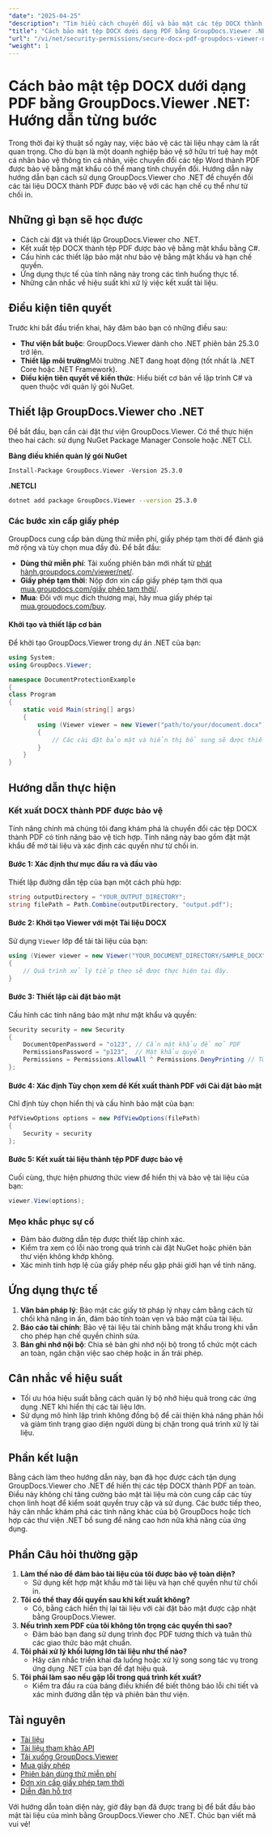 ```yaml
---
"date": "2025-04-25"
"description": "Tìm hiểu cách chuyển đổi và bảo mật các tệp DOCX thành các tệp PDF được bảo vệ bằng mật khẩu bằng GroupDocs.Viewer cho .NET. Đảm bảo an toàn cho tài liệu bằng các ví dụ thực tế và cấu hình bảo mật."
"title": "Cách bảo mật tệp DOCX dưới dạng PDF bằng GroupDocs.Viewer .NET&#58; Hướng dẫn từng bước"
"url": "/vi/net/security-permissions/secure-docx-pdf-groupdocs-viewer-net/"
"weight": 1
---
```


# Cách bảo mật tệp DOCX dưới dạng PDF bằng GroupDocs.Viewer .NET: Hướng dẫn từng bước

Trong thời đại kỹ thuật số ngày nay, việc bảo vệ các tài liệu nhạy cảm là rất quan trọng. Cho dù bạn là một doanh nghiệp bảo vệ sở hữu trí tuệ hay một cá nhân bảo vệ thông tin cá nhân, việc chuyển đổi các tệp Word thành PDF được bảo vệ bằng mật khẩu có thể mang tính chuyển đổi. Hướng dẫn này hướng dẫn bạn cách sử dụng GroupDocs.Viewer cho .NET để chuyển đổi các tài liệu DOCX thành PDF được bảo vệ với các hạn chế cụ thể như từ chối in.

## Những gì bạn sẽ học được
- Cách cài đặt và thiết lập GroupDocs.Viewer cho .NET.
- Kết xuất tệp DOCX thành tệp PDF được bảo vệ bằng mật khẩu bằng C#.
- Cấu hình các thiết lập bảo mật như bảo vệ bằng mật khẩu và hạn chế quyền.
- Ứng dụng thực tế của tính năng này trong các tình huống thực tế.
- Những cân nhắc về hiệu suất khi xử lý việc kết xuất tài liệu.

## Điều kiện tiên quyết
Trước khi bắt đầu triển khai, hãy đảm bảo bạn có những điều sau:
- **Thư viện bắt buộc**: GroupDocs.Viewer dành cho .NET phiên bản 25.3.0 trở lên.
- **Thiết lập môi trường**Môi trường .NET đang hoạt động (tốt nhất là .NET Core hoặc .NET Framework).
- **Điều kiện tiên quyết về kiến thức**: Hiểu biết cơ bản về lập trình C# và quen thuộc với quản lý gói NuGet.

## Thiết lập GroupDocs.Viewer cho .NET
Để bắt đầu, bạn cần cài đặt thư viện GroupDocs.Viewer. Có thể thực hiện theo hai cách: sử dụng NuGet Package Manager Console hoặc .NET CLI.

**Bảng điều khiển quản lý gói NuGet**
```shell
Install-Package GroupDocs.Viewer -Version 25.3.0
```

**.NETCLI**
```bash
dotnet add package GroupDocs.Viewer --version 25.3.0
```

### Các bước xin cấp giấy phép
GroupDocs cung cấp bản dùng thử miễn phí, giấy phép tạm thời để đánh giá mở rộng và tùy chọn mua đầy đủ. Để bắt đầu:
- **Dùng thử miễn phí**: Tải xuống phiên bản mới nhất từ [phát hành.groupdocs.com/viewer/net/](https://releases.groupdocs.com/viewer/net/).
- **Giấy phép tạm thời**: Nộp đơn xin cấp giấy phép tạm thời qua [mua.groupdocs.com/giấy phép tạm thời/](https://purchase.groupdocs.com/temporary-license/).
- **Mua**: Đối với mục đích thương mại, hãy mua giấy phép tại [mua.groupdocs.com/buy](https://purchase.groupdocs.com/buy).

#### Khởi tạo và thiết lập cơ bản
Để khởi tạo GroupDocs.Viewer trong dự án .NET của bạn:

```csharp
using System;
using GroupDocs.Viewer;

namespace DocumentProtectionExample
{
class Program
{
    static void Main(string[] args)
    {
        using (Viewer viewer = new Viewer("path/to/your/document.docx"))
        {
            // Các cài đặt bảo mật và hiển thị bổ sung sẽ được thiết lập tại đây.
        }
    }
}
```

## Hướng dẫn thực hiện

### Kết xuất DOCX thành PDF được bảo vệ
Tính năng chính mà chúng tôi đang khám phá là chuyển đổi các tệp DOCX thành PDF có tính năng bảo vệ tích hợp. Tính năng này bao gồm đặt mật khẩu để mở tài liệu và xác định các quyền như từ chối in.

#### Bước 1: Xác định thư mục đầu ra và đầu vào
Thiết lập đường dẫn tệp của bạn một cách phù hợp:

```csharp
string outputDirectory = "YOUR_OUTPUT_DIRECTORY";
string filePath = Path.Combine(outputDirectory, "output.pdf");
```

#### Bước 2: Khởi tạo Viewer với một Tài liệu DOCX
Sử dụng `Viewer` lớp để tải tài liệu của bạn:

```csharp
using (Viewer viewer = new Viewer("YOUR_DOCUMENT_DIRECTORY/SAMPLE_DOCX"))
{
    // Quá trình xử lý tiếp theo sẽ được thực hiện tại đây.
}
```

#### Bước 3: Thiết lập cài đặt bảo mật
Cấu hình các tính năng bảo mật như mật khẩu và quyền:

```csharp
Security security = new Security
{
    DocumentOpenPassword = "o123", // Cần mật khẩu để mở PDF
    PermissionsPassword = "p123",  // Mật khẩu quyền
    Permissions = Permissions.AllowAll ^ Permissions.DenyPrinting // Từ chối quyền in
};
```

#### Bước 4: Xác định Tùy chọn xem để Kết xuất thành PDF với Cài đặt bảo mật
Chỉ định tùy chọn hiển thị và cấu hình bảo mật của bạn:

```csharp
PdfViewOptions options = new PdfViewOptions(filePath)
{
    Security = security
};
```

#### Bước 5: Kết xuất tài liệu thành tệp PDF được bảo vệ
Cuối cùng, thực hiện phương thức view để hiển thị và bảo vệ tài liệu của bạn:

```csharp
viewer.View(options);
```

### Mẹo khắc phục sự cố
- Đảm bảo đường dẫn tệp được thiết lập chính xác.
- Kiểm tra xem có lỗi nào trong quá trình cài đặt NuGet hoặc phiên bản thư viện không khớp không.
- Xác minh tính hợp lệ của giấy phép nếu gặp phải giới hạn về tính năng.

## Ứng dụng thực tế
1. **Văn bản pháp lý**: Bảo mật các giấy tờ pháp lý nhạy cảm bằng cách từ chối khả năng in ấn, đảm bảo tính toàn vẹn và bảo mật của tài liệu.
2. **Báo cáo tài chính**: Bảo vệ tài liệu tài chính bằng mật khẩu trong khi vẫn cho phép hạn chế quyền chỉnh sửa.
3. **Bản ghi nhớ nội bộ**: Chia sẻ bản ghi nhớ nội bộ trong tổ chức một cách an toàn, ngăn chặn việc sao chép hoặc in ấn trái phép.

## Cân nhắc về hiệu suất
- Tối ưu hóa hiệu suất bằng cách quản lý bộ nhớ hiệu quả trong các ứng dụng .NET khi hiển thị các tài liệu lớn.
- Sử dụng mô hình lập trình không đồng bộ để cải thiện khả năng phản hồi và giảm tình trạng giao diện người dùng bị chặn trong quá trình xử lý tài liệu.

## Phần kết luận
Bằng cách làm theo hướng dẫn này, bạn đã học được cách tận dụng GroupDocs.Viewer cho .NET để hiển thị các tệp DOCX thành PDF an toàn. Điều này không chỉ tăng cường bảo mật tài liệu mà còn cung cấp các tùy chọn linh hoạt để kiểm soát quyền truy cập và sử dụng. Các bước tiếp theo, hãy cân nhắc khám phá các tính năng khác của bộ GroupDocs hoặc tích hợp các thư viện .NET bổ sung để nâng cao hơn nữa khả năng của ứng dụng.

## Phần Câu hỏi thường gặp
1. **Làm thế nào để đảm bảo tài liệu của tôi được bảo vệ toàn diện?**
   - Sử dụng kết hợp mật khẩu mở tài liệu và hạn chế quyền như từ chối in.
2. **Tôi có thể thay đổi quyền sau khi kết xuất không?**
   - Có, bằng cách hiển thị lại tài liệu với cài đặt bảo mật được cập nhật bằng GroupDocs.Viewer.
3. **Nếu trình xem PDF của tôi không tôn trọng các quyền thì sao?**
   - Đảm bảo bạn đang sử dụng trình đọc PDF tương thích và tuân thủ các giao thức bảo mật chuẩn.
4. **Tôi phải xử lý khối lượng lớn tài liệu như thế nào?**
   - Hãy cân nhắc triển khai đa luồng hoặc xử lý song song tác vụ trong ứng dụng .NET của bạn để đạt hiệu quả.
5. **Tôi phải làm sao nếu gặp lỗi trong quá trình kết xuất?**
   - Kiểm tra đầu ra của bảng điều khiển để biết thông báo lỗi chi tiết và xác minh đường dẫn tệp và phiên bản thư viện.

## Tài nguyên
- [Tài liệu](https://docs.groupdocs.com/viewer/net/)
- [Tài liệu tham khảo API](https://reference.groupdocs.com/viewer/net/)
- [Tải xuống GroupDocs.Viewer](https://releases.groupdocs.com/viewer/net/)
- [Mua giấy phép](https://purchase.groupdocs.com/buy)
- [Phiên bản dùng thử miễn phí](https://releases.groupdocs.com/viewer/net/)
- [Đơn xin cấp giấy phép tạm thời](https://purchase.groupdocs.com/temporary-license/)
- [Diễn đàn hỗ trợ](https://forum.groupdocs.com/c/viewer/9)

Với hướng dẫn toàn diện này, giờ đây bạn đã được trang bị để bắt đầu bảo mật tài liệu của mình bằng GroupDocs.Viewer cho .NET. Chúc bạn viết mã vui vẻ!